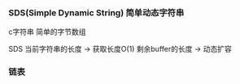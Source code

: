 ### SDS(Simple Dynamic String) 简单动态字符串

c字符串 简单的字节数组

SDS
当前字符串的长度 -> 获取长度O(1)
剩余buffer的长度 -> 动态扩容

### 链表

